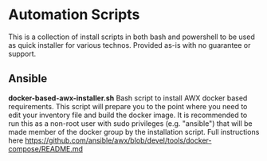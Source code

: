 # Automation Scripts
This is a collection of install scripts in both bash and powershell to be used as quick installer for various technos.
Provided as-is with no guarantee or support.

## Ansible
**docker-based-awx-installer.sh**
Bash script to install AWX docker based requirements. This script will prepare you to the point where you need to edit your inventory file and build the docker image.
It is recommended to run this as a non-root user with sudo privileges (e.g. "ansible") that will be made member of the docker group by the installation script.
Full instructions here https://github.com/ansible/awx/blob/devel/tools/docker-compose/README.md
